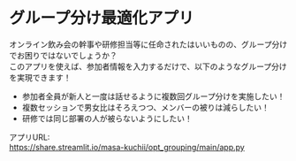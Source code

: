 # グループ分け最適化アプリ
オンライン飲み会の幹事や研修担当等に任命されたはいいものの、グループ分けでお困りではないでしょうか？  
このアプリを使えば、参加者情報を入力するだけで、以下のようなグループ分けを実現できます！
- 参加者全員が新人と一度は話せるように複数回グループ分けを実施したい！
- 複数セッションで男女比はそろえつつ、メンバーの被りは減らしたい！
- 研修では同じ部署の人が被らないようにしたい！

アプリURL:  
https://share.streamlit.io/masa-kuchii/opt_grouping/main/app.py